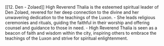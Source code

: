 [[12. Den - Zolaed]]
High Reverend Thalia is the esteemed spiritual leader of Den Zolaed, revered for her deep connection to the divine and her unwavering dedication to the teachings of the Luxon.
    - She leads religious ceremonies and rituals, guiding the faithful in their worship and offering counsel and guidance to those in need.
    - High Reverend Thalia is seen as a beacon of faith and wisdom within the city, inspiring others to embrace the teachings of the Luxon and strive for spiritual enlightenment.